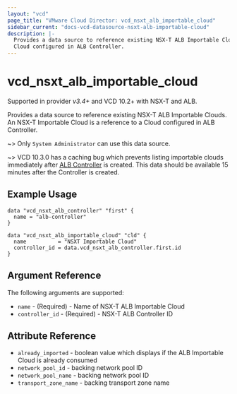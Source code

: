 ```yaml
---
layout: "vcd"
page_title: "VMware Cloud Director: vcd_nsxt_alb_importable_cloud"
sidebar_current: "docs-vcd-datasource-nsxt-alb-importable-cloud"
description: |-
  Provides a data source to reference existing NSX-T ALB Importable Clouds. An NSX-T Importable Cloud is a reference to a
  Cloud configured in ALB Controller.
---
```


# vcd\_nsxt\_alb\_importable\_cloud

Supported in provider *v3.4+* and VCD 10.2+ with NSX-T and ALB.

Provides a data source to reference existing NSX-T ALB Importable Clouds. An NSX-T Importable Cloud is a reference to a
Cloud configured in ALB Controller.

~> Only `System Administrator` can use this data source.

~> VCD 10.3.0 has a caching bug which prevents listing importable clouds immediately after [ALB
Controller](/providers/vmware/vcd/latest/docs/resources/nsxt_alb_controller) is created. This data should be
available 15 minutes after the Controller is created.

## Example Usage

```hcl
data "vcd_nsxt_alb_controller" "first" {
  name = "alb-controller"
}

data "vcd_nsxt_alb_importable_cloud" "cld" {
  name          = "NSXT Importable Cloud"
  controller_id = data.vcd_nsxt_alb_controller.first.id
}
```

## Argument Reference

The following arguments are supported:

* `name` - (Required)  - Name of NSX-T ALB Importable Cloud
* `controller_id` - (Required)  - NSX-T ALB Controller ID

## Attribute Reference

* `already_imported` - boolean value which displays if the ALB Importable Cloud is already consumed
* `network_pool_id` - backing network pool ID 
* `network_pool_name` - backing network pool ID
* `transport_zone_name` - backing transport zone name
